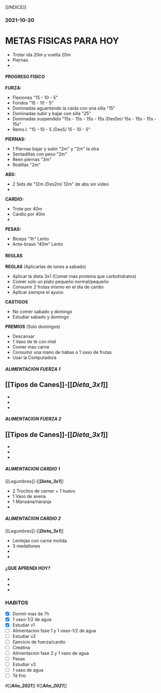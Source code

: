[[INDICE]]
### 2021-10-20
# METAS FISICAS PARA HOY
-  Trotar ida 20m y vuelta 20m
-  Piernas
-  

#### PROGRESO FISICO 
**FURZA:**
- Flexiones "15 - 10 - 5"
- Fondos "15 - 10 - 5"
- Dominadas aguantando la caida con una silla "15"
- Dominadas subir y bajar con silla "25"
- Dominadas suspendido "15s - 15s - 15s - 15s /Des5m/ 15s - 15s - 15s - 15s"
- Remo.I. "15 - 10 - 5 /Des5/ 15 - 10 - 5"

**PIERNAS:**
- 1 Piernas bajar y subir "2m" y "2m" la  otra
- Sentadillas con peso "2m"
- Reen piernas "3m"
- Rodillas "2m"

**ABS:**
- 2 Sets de "12m /Des2m/ 12m" de abs sin video 
-  

**CARDIO:**
- Trote por 40m
- Cardio por 40m
- 

**PESAS:**
- Biceps "1h" Lento
- Ante-braso "40m" Lento

#### REGLAS
**REGLAS** (Aplicarlas de lunes a sabado)
- Aplicar la dieta 3x1 (Comer mas proteina que carbohidratos)
- Comer solo un plato pequeño normal/pequeño
- Consumir 2 frutas mixmo en el dia de cardio
- Aplicar siempre el ayuno 

**CASTIGOS** 
- No comer sabado y domingo
- Estudiar sabado y domingo

**PREMIOS** (Solo domingos)
- Descansar
- 1 Vaso de té con miel
- Comer mas carne
- Consumir una mano de habas o 1 vaso de frutas
- Usar la Computadora

##### ALIMENTACION FUERZA 1
[[Tipos de Canes]]-[[___Dieta_3x1___]]
- 
- 
- 
- 

##### ALIMENTACION FUERZA 2
[[Tipos de Canes]]-[[___Dieta_3x1___]]
- 
- 
- 
- 

##### ALIMENTACION CARDIO 1
[[Legumbres]]-[[___Dieta_3x1___]]
- 2 Trocitos de carner + 1 huevo
- 1 Vaso de avena
- 1 Mansana/naranja
- 

##### ALIMENTACION CARDIO 2
[[Legumbres]]-[[___Dieta_3x1___]]
- Lentejas con carne molida
- 3 medallones
- 
- 

#### ¿QUE APRENDI HOY?
- 
- 
- 

### HABITOS
- [x] Dormir mas de 7h
- [x] 1 vaso-1/2 de agua
- [x] Estudiar v1
- [ ] Alimentacion fase 1 y 1 vaso-1/2 de agua
- [ ] Estudiar v2
- [ ] Ejercicio de fuerza/cardio
- [ ] Creatina
- [ ] Alimentacion fase 2 y 1 vaso de agua
- [ ] Pesas
- [ ] Estudiar v3
- [ ] 1 vaso de agua
- [ ] Tè frio

#[[___Año_2021___]]
#[[___Año_2021___]]